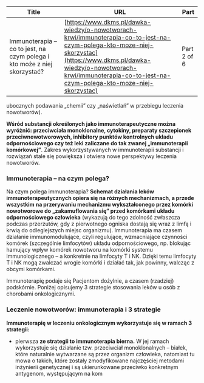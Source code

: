 | **Title**       | **URL**           | **Part**              |
|-----------------|-------------------|-----------------------|
| Immunoterapia – co to jest, na czym polega i kto może z niej skorzystać?         | [https://www.dkms.pl/dawka-wiedzy/o-nowotworach-krwi/immunoterapia-co-to-jest-na-czym-polega-kto-moze-niej-skorzystac](https://www.dkms.pl/dawka-wiedzy/o-nowotworach-krwi/immunoterapia-co-to-jest-na-czym-polega-kto-moze-niej-skorzystac)    | Part 2 of 6          |

ubocznych podawania „chemii” czy „naświetlań” w przebiegu leczenia nowotworów).


**Wśród substancji określonych jako immunoterapeutyczne można wyróżnić: przeciwciała monoklonalne, cytokiny, preparaty szczepionek przeciwnowotworowych, inhibitory punktów kontrolnych układu odpornościowego czy też leki zaliczane do tak zwanej „immunoterapii komórkowej”**. Zakres wykorzystywanych w immunoterapii substancji i rozwiązań stale się powiększa i otwiera nowe perspektywy leczenia nowotworów.


### Immunoterapia – na czym polega?


Na czym polega immunoterapia? **Schemat działania leków immunoterapeutycznych opiera się na różnych mechanizmach, a przede wszystkim na przerywaniu mechanizmu wykształconego przez komórki nowotworowe do „zakamuflowania się” przed komórkami układu odpornościowego człowieka** (wykazują do tego zdolność zwłaszcza podczas przerzutów, gdy z pierwotnego ogniska dostają się wraz z limfą i krwią do odleglejszych miejsc organizmu). Immunoterapia ma czasem działanie immunomodulujące, czyli regulujące, wzmacniające czynności komórek (szczególnie limfocytów) układu odpornościowego, np. blokując hamujący wpływ komórek nowotworu na komórki systemu immunologicznego – a konkretnie na limfocyty T i NK. Dzięki temu limfocyty T i NK mogą zwalczać wrogie komórki i działać tak, jak powinny, walcząc z obcymi komórkami.


Immunoterapię podaje się Pacjentom dożylnie, a czasem (rzadziej) podskórnie. Poniżej opisujemy 3 strategie stosowania leków u osób z chorobami onkologicznymi.


### Leczenie nowotworów: immunoterapia i 3 strategie


**Immunoterapię w leczeniu onkologicznym wykorzystuje się w ramach 3 strategii:**


* pierwsza **ze strategii to immunoterapia bierna.** W jej ramach wykorzystuje się działanie tzw. przeciwciał monoklonalnych – białek, które naturalnie wytwarzane są przez organizm człowieka, natomiast tu mowa o takich, które zostały zmodyfikowane najczęściej metodami inżynierii genetycznej i są ukierunkowane przeciwko konkretnym antygenom, występującym na kom